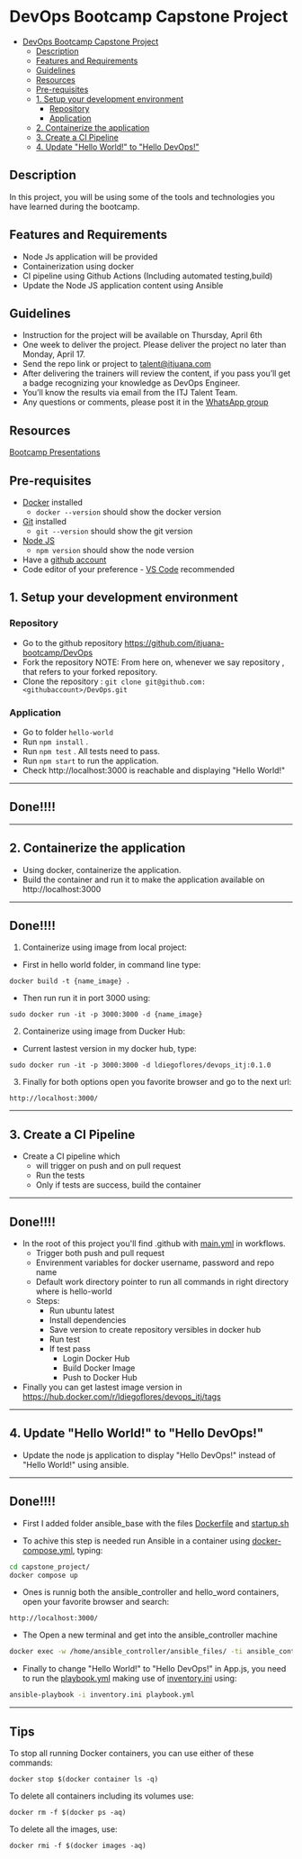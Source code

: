 # DevOps Bootcamp Capstone Project

- [DevOps Bootcamp Capstone Project](#devops-bootcamp-capstone-project)
  - [Description](#description)
  - [Features and Requirements](#features-and-requirements)
  - [Guidelines](#guidelines)
  - [Resources](#resources)
  - [Pre-requisites](#pre-requisites)
  - [1. Setup your development environment](#1-setup-your-development-environment)
    - [Repository](#repository)
    - [Application](#application)
  - [2. Containerize the application](#2-containerize-the-application)
  - [3. Create a CI Pipeline](#3-create-a-ci-pipeline)
  - [4. Update "Hello World!" to "Hello DevOps!"](#4-update-hello-world-to-hello-devops)

## Description

In this project, you will be using some of the tools and technologies you have learned during the bootcamp.

## Features and Requirements

- Node Js application will be provided
- Containerization using docker
- CI pipeline using Github Actions (Including automated testing,build)
- Update the Node JS application content using Ansible

## Guidelines

- Instruction for the project will be available on Thursday, April 6th
- One week to deliver the project. Please deliver the project no later than Monday, April 17.
- Send the repo link or project to talent@itjuana.com
- After delivering the trainers will review the content, if you pass you’ll get a badge recognizing your knowledge as DevOps Engineer.
- You’ll know the results via email from the ITJ Talent Team.
- Any questions or comments, please post it in the [WhatsApp group](https://chat.whatsapp.com/KiirrKYAJ3SINrDn1pLZ7C)

## Resources

[Bootcamp Presentations](https://github.com/itjuana-bootcamp/DevOps/tree/main/Presentations)

## Pre-requisites

- [Docker](https://docs.docker.com/desktop/) installed
  - `docker --version` should show the docker version
- [Git](https://github.com/git-guides/install-git) installed
  - `git --version` should show the git version
- [Node JS](https://nodejs.org/en/download/package-manager/)
  - `npm version` should show the node version
- Have a [github account](https://github.com/join)
- Code editor of your preference - [VS Code](https://code.visualstudio.com/download) recommended

## 1. Setup your development environment

### Repository

- Go to the github repository https://github.com/itjuana-bootcamp/DevOps
- Fork the repository
  NOTE: From here on, whenever we say repository , that refers to your forked repository.
- Clone the repository : `git clone git@github.com:<githubaccount>/DevOps.git`

### Application

- Go to folder `hello-world`
- Run `npm install` .
- Run `npm test` . All tests need to pass.
- Run `npm start` to run the application.
- Check http://localhost:3000 is reachable and displaying "Hello World!"

---

## Done!!!!

---

## 2. Containerize the application

- Using docker, containerize the application.
- Build the container and run it to make the application available on http://localhost:3000

---

## Done!!!!

1.  Containerize using image from local project:

- First in hello world folder, in command line type:

```
docker build -t {name_image} .
```

- Then run run it in port 3000 using:

```
sudo docker run -it -p 3000:3000 -d {name_image}
```

2. Containerize using image from Ducker Hub:

- Current lastest version in my docker hub, type:

```
sudo docker run -it -p 3000:3000 -d ldiegoflores/devops_itj:0.1.0
```

3. Finally for both options open you favorite browser and go to the next url:

```
http://localhost:3000/
```

---

## 3. Create a CI Pipeline

- Create a CI pipeline which
  - will trigger on push and on pull request
  - Run the tests
  - Only if tests are success, build the container

---

## Done!!!!

- In the root of this project you'll find .github with [main.yml](/.github/workflows/main.yml) in workflows.
  - Trigger both push and pull request
  - Envirenment variables for docker username, password and repo name
  - Default work directory pointer to run all commands in right directory where is hello-world
  - Steps:
    - Run ubuntu latest
    - Install dependencies
    - Save version to create repository versibles in docker hub
    - Run test
    - If test pass
      - Login Docker Hub
      - Build Docker Image
      - Push to Docker Hub
- Finally you can get lastest image version in https://hub.docker.com/r/ldiegoflores/devops_itj/tags

---

## 4. Update "Hello World!" to "Hello DevOps!"

- Update the node js application to display "Hello DevOps!" instead of "Hello World!" using ansible.

---

## Done!!!!

- First I added folder ansible_base with the files [Dockerfile](/capstone_project/ansible_base/Dockerfile) and [startup.sh](/capstone_project/ansible_base/startup.sh)

- To achive this step is needed run Ansible in a container using [docker-compose.yml](/capstone_project/docker-compose.yml), typing:

```bash
cd capstone_project/
docker compose up
```

- Ones is runnig both the ansible_controller and hello_word containers, open your favorite browser and search:

```
http://localhost:3000/
```

- The Open a new terminal and get into the ansible_controller machine

```bash
docker exec -w /home/ansible_controller/ansible_files/ -ti ansible_controller bash
```

- Finally to change "Hello World!" to "Hello DevOps!" in App.js, you need to run the [playbook.yml](/capstone_project/ansible_files/playbook.yml) making use of [inventory.ini](/capstone_project/ansible_files/inventory.ini) using:

```bash
ansible-playbook -i inventory.ini playbook.yml
```

---

## Tips

To stop all running Docker containers, you can use either of these commands:

```
docker stop $(docker container ls -q)
```

To delete all containers including its volumes use:

```
docker rm -f $(docker ps -aq)
```

To delete all the images, use:

```
docker rmi -f $(docker images -aq)
```
